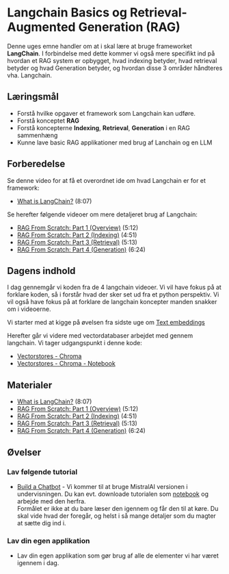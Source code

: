 # Langchain Basics og Retrieval-Augmented Generation (RAG)
Denne uges emne handler om at i skal lære at bruge frameworket **LangChain**. I forbindelse med dette kommer vi også mere specifikt ind på hvordan et RAG system er opbygget, hvad indexing betyder, hvad retrieval betyder og hvad Generation betyder, og hvordan disse 3 områder håndteres vha. Langchain.

## Læringsmål
* Forstå hvilke opgaver et framework som Langchain kan udføre.
* Forstå konceptet **RAG**
* Forstå koncepterne **Indexing**, **Retrieval**, **Generation** i en RAG sammenhæng
* Kunne lave basic RAG applikationer med brug af Lanchain og en LLM

## Forberedelse
Se denne video for at få et overordnet ide om hvad Langchain er for et framework:
* [What is LangChain?](https://www.youtube.com/watch?v=1bUy-1hGZpI) (8:07)

Se herefter følgende videoer om mere detaljeret brug af Langchain:    
* [RAG From Scratch: Part 1 (Overview)](https://www.youtube.com/watch?v=wd7TZ4w1mSw) (5:12)
* [RAG From Scratch: Part 2 (Indexing)](https://www.youtube.com/watch?v=bjb_EMsTDKI) (4:51)
* [RAG From Scratch: Part 3 (Retrieval)](https://www.youtube.com/watch?v=LxNVgdIz9sU) (5:13)
* [RAG From Scratch: Part 4 (Generation)](https://www.youtube.com/watch?v=Vw52xyyFsB8) (6:24)

## Dagens indhold
I dag gennemgår vi koden fra de 4 langchain videoer. Vi vil have fokus på at forklare koden, så i forstår hvad der sker set ud fra et python perspektiv. Vi vil også have fokus på at forklare de langchain koncepter manden snakker om i videoerne.

Vi starter med at kigge på øvelsen fra sidste uge om [Text embeddings](../materialer/ses5/ex-textembeddings/text_embeddings.ipynb)

Herefter går vi videre med vectordatabaser arbejdet med gennem langchain.
Vi tager udgangspunkt i denne kode:

* [Vectorstores - Chroma](https://python.langchain.com/docs/integrations/vectorstores/chroma/)
* [Vectorstores - Chroma - Notebook](../materialer/ses6/chroma.ipynb)

## Materialer
* [What is LangChain?](https://www.youtube.com/watch?v=1bUy-1hGZpI) (8:07)
* [RAG From Scratch: Part 1 (Overview)](https://www.youtube.com/watch?v=wd7TZ4w1mSw) (5:12)
* [RAG From Scratch: Part 2 (Indexing)](https://www.youtube.com/watch?v=bjb_EMsTDKI) (4:51)
* [RAG From Scratch: Part 3 (Retrieval)](https://www.youtube.com/watch?v=LxNVgdIz9sU) (5:13)
* [RAG From Scratch: Part 4 (Generation)](https://www.youtube.com/watch?v=Vw52xyyFsB8) (6:24)

## Øvelser

### Lav følgende tutorial    
* [Build a Chatbot](https://python.langchain.com/docs/tutorials/chatbot/) - Vi kommer til at bruge MistralAI versionen i undervisningen.
Du kan evt. downloade tutorialen som [notebook](https://github.com/langchain-ai/langchain/blob/master/docs/docs/tutorials/chatbot.ipynb) og arbejde med den herfra.     
Formålet er ikke at du bare læser den igennem og får den til at køre. Du skal vide hvad der foregår, og helst i så mange detaljer som du magter at sætte dig ind i. 

### Lav din egen applikation 
* Lav din egen applikation som gør brug af alle de elementer vi har været igennem i dag.